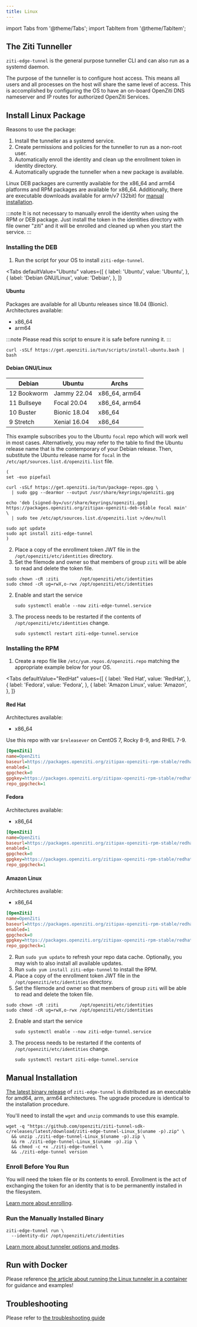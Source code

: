 ```yaml
---
title: Linux
---
```


import Tabs from '@theme/Tabs';
import TabItem from '@theme/TabItem';

## The Ziti Tunneller

`ziti-edge-tunnel` is the general purpose tunneller CLI and can also run as a systemd daemon.

The purpose of the tunneller is to configure host access. This means all users and all processes on the host will share the same level of access. This is accomplished by configuring the OS to have an on-board OpenZiti DNS nameserver and IP routes for authorized OpenZiti Services.

## Install Linux Package

Reasons to use the package:

1. Install the tunneller as a systemd service.
1. Create permissions and policies for the tunneller to run as a non-root user.
1. Automatically enroll the identity and clean up the enrollment token in identity directory.
1. Automatically upgrade the tunneller when a new package is available.

Linux DEB packages are currently available for the x86_64 and arm64 platforms and RPM packages are available for x86_64. Additionally, there are executable downloads available for arm/v7 (32bit) for [manual installation](#manual-installation).

:::note
It is not necessary to manually enroll the identity when using the RPM or DEB package. Just install the token in the identities directory with file owner "ziti" and it will be enrolled and cleaned up when you start the service.
:::

### Installing the DEB

1. Run the script for your OS to install `ziti-edge-tunnel`.

<Tabs
  defaultValue="Ubuntu"
  values={[
      { label: 'Ubuntu', value: 'Ubuntu', },
      { label: 'Debian GNU/Linux', value: 'Debian', },
  ]}
>

<TabItem value="Ubuntu">

#### Ubuntu

Packages are available for all Ubuntu releases since 18.04 (Bionic).
<br/>
Architectures available:

* x86_64
* arm64

:::note
Please read this script to ensure it is safe before running it.
:::

```text
curl -sSLf https://get.openziti.io/tun/scripts/install-ubuntu.bash | bash
```

</TabItem>

<TabItem value="Debian">

#### Debian GNU/Linux

| Debian      | Ubuntu       | Archs         |
|-------------|--------------|---------------|
| 12 Bookworm | Jammy 22.04  | x86_64, arm64 |
| 11 Bullseye | Focal 20.04  | x86_64, arm64 |
| 10 Buster   | Bionic 18.04 | x86_64        |
|  9 Stretch  | Xenial 16.04 | x86_64        |

This example subscribes you to the Ubuntu `focal` repo which will work well in most cases. Alternatively, you may refer to the table to find the Ubuntu release name that is the contemporary of your Debian release. Then, substitute the Ubuntu release name for `focal` in the `/etc/apt/sources.list.d/openziti.list` file.

```text
(
set -euo pipefail

curl -sSLf https://get.openziti.io/tun/package-repos.gpg \
  | sudo gpg --dearmor --output /usr/share/keyrings/openziti.gpg

echo 'deb [signed-by=/usr/share/keyrings/openziti.gpg] https://packages.openziti.org/zitipax-openziti-deb-stable focal main' \
  | sudo tee /etc/apt/sources.list.d/openziti.list >/dev/null

sudo apt update
sudo apt install ziti-edge-tunnel
)
```

</TabItem>
</Tabs>

2. Place a copy of the enrollment token JWT file in the `/opt/openziti/etc/identities` directory.
2. Set the filemode and owner so that members of group `ziti` will be able to read and delete the token file.

  ```text
  sudo chown -cR :ziti        /opt/openziti/etc/identities
  sudo chmod -cR ug=rwX,o-rwx /opt/openziti/etc/identities
  ```

2. Enable and start the service

    ```text
    sudo systemctl enable --now ziti-edge-tunnel.service
    ```

2. The process needs to be restarted if the contents of `/opt/openziti/etc/identities` change.

    ```text
    sudo systemctl restart ziti-edge-tunnel.service
    ```

### Installing the RPM

1. Create a repo file like `/etc/yum.repos.d/openziti.repo` matching the appropriate example below for your OS.

<Tabs
  defaultValue="RedHat"
  values={[
      { label: 'Red Hat', value: 'RedHat', },
      { label: 'Fedora', value: 'Fedora', },
      { label: 'Amazon Linux', value: 'Amazon', },
  ]}
>
<TabItem value="RedHat">

#### Red Hat

Architectures available:

* x86_64

Use this repo with var `$releasever` on CentOS 7, Rocky 8-9, and RHEL 7-9.

```ini
[OpenZiti]
name=OpenZiti
baseurl=https://packages.openziti.org/zitipax-openziti-rpm-stable/redhat$releasever/$basearch
enabled=1
gpgcheck=0
gpgkey=https://packages.openziti.org/zitipax-openziti-rpm-stable/redhat$releasever/$basearch/repodata/repomd.xml.key
repo_gpgcheck=1
```

</TabItem>

<TabItem value="Fedora">

#### Fedora

Architectures available:

* x86_64

```ini
[OpenZiti]
name=OpenZiti
baseurl=https://packages.openziti.org/zitipax-openziti-rpm-stable/redhat8/$basearch
enabled=1
gpgcheck=0
gpgkey=https://packages.openziti.org/zitipax-openziti-rpm-stable/redhat8/$basearch/repodata/repomd.xml.key
repo_gpgcheck=1
```

</TabItem>

<TabItem value="Amazon">

#### Amazon Linux

Architectures available:

* x86_64

```ini
[OpenZiti]
name=OpenZiti
baseurl=https://packages.openziti.org/zitipax-openziti-rpm-stable/redhat8/$basearch
enabled=1
gpgcheck=0
gpgkey=https://packages.openziti.org/zitipax-openziti-rpm-stable/redhat8/$basearch/repodata/repomd.xml.key
repo_gpgcheck=1
```

</TabItem>
</Tabs>

2. Run `sudo yum update` to refresh your repo data cache. Optionally, you may wish to also install all available updates.
2. Run `sudo yum install ziti-edge-tunnel` to install the RPM.
2. Place a copy of the enrollment token JWT file in the `/opt/openziti/etc/identities` directory.
2. Set the filemode and owner so that members of group `ziti` will be able to read and delete the token file.

  ```text
  sudo chown -cR :ziti        /opt/openziti/etc/identities
  sudo chmod -cR ug=rwX,o-rwx /opt/openziti/etc/identities
  ```

2. Enable and start the service

    ```text
    sudo systemctl enable --now ziti-edge-tunnel.service
    ```

2. The process needs to be restarted if the contents of `/opt/openziti/etc/identities` change.

    ```text
    sudo systemctl restart ziti-edge-tunnel.service
    ```

## Manual Installation

[The latest binary release](https://github.com/openziti/ziti-tunnel-sdk-c/releases/latest/) of `ziti-edge-tunnel` is distributed as an executable for amd64, arm, arm64 architectures. The upgrade procedure is identical to the installation procedure.

You'll need to install the `wget` and `unzip` commands to use this example.

```text
wget -q "https://github.com/openziti/ziti-tunnel-sdk-c/releases/latest/download/ziti-edge-tunnel-Linux_$(uname -p).zip" \
  && unzip ./ziti-edge-tunnel-Linux_$(uname -p).zip \
  && rm ./ziti-edge-tunnel-Linux_$(uname -p).zip \
  && chmod -c +x ./ziti-edge-tunnel \
  && ./ziti-edge-tunnel version
```

### Enroll Before You Run

You will need the token file or its contents to enroll. Enrollment is the act of exchanging the token for an identity that is to be permanently installed in the filesystem.

[Learn more about enrolling](/docs/learn/core-concepts/identities/enrolling).

### Run the Manually Installed Binary

```text
ziti-edge-tunnel run \
  --identity-dir /opt/openziti/etc/identities
```

[Learn more about tunneler options and modes](./linux-tunnel-options).

## Run with Docker

Please reference [the article about running the Linux tunneler in a container](./container/readme.mdx) for guidance and examples!

## Troubleshooting

Please refer to [the troubleshooting guide](./linux-tunnel-troubleshooting)
